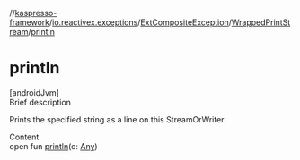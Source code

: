 //[kaspresso-framework](../../../index.md)/[io.reactivex.exceptions](../../index.md)/[ExtCompositeException](../index.md)/[WrappedPrintStream](index.md)/[println](println.md)



# println  
[androidJvm]  
Brief description  


Prints the specified string as a line on this StreamOrWriter. 

  
Content  
open fun [println](println.md)(o: [Any](https://kotlinlang.org/api/latest/jvm/stdlib/kotlin/-any/index.html))  



